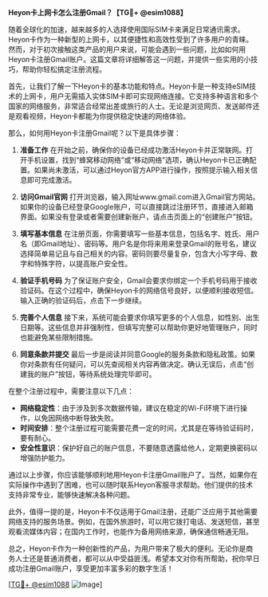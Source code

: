 **Heyon卡上网卡怎么注册Gmail？【TG💪+ @esim1088】**

随着全球化的加速，越来越多的人选择使用国际SIM卡来满足日常通讯需求。Heyon卡作为一种新型的上网卡，以其便捷性和高效性受到了许多用户的青睐。然而，对于初次接触这类产品的用户来说，可能会遇到一些问题，比如如何用Heyon卡注册Gmail账户。这篇文章将详细解答这一问题，并提供一些实用的小技巧，帮助你轻松搞定注册流程。

首先，让我们了解一下Heyon卡的基本功能和特点。Heyon卡是一种支持eSIM技术的上网卡，用户无需插入实体SIM卡即可实现网络连接。它支持多种语言和多个国家的网络服务，非常适合经常出差或旅行的人士。无论是浏览网页、发送邮件还是观看视频，Heyon卡都能为你提供稳定快速的网络体验。

那么，如何用Heyon卡注册Gmail呢？以下是具体步骤：

1. **准备工作**
   在开始之前，确保你的设备已经成功激活Heyon卡并正常联网。打开手机设置，找到“蜂窝移动网络”或“移动网络”选项，确认Heyon卡已正确配置。如果尚未激活，可以通过Heyon官方APP进行操作，按照提示输入相关信息即可完成激活。

2. **访问Gmail官网**
   打开浏览器，输入网址www.gmail.com进入Gmail官方网站。如果你的设备已经登录Google账户，可以直接跳过注册环节，直接进入邮箱界面。如果没有登录或者需要创建新账户，请点击页面上的“创建账户”按钮。

3. **填写基本信息**
   在注册页面，你需要填写一些基本信息，包括名字、姓氏、用户名（即Gmail地址）、密码等。用户名是你将来用来登录Gmail的账号名，建议选择简单易记且与自己相关的内容。密码则要尽量复杂，包含大小写字母、数字和特殊字符，以提高账户安全性。

4. **验证手机号码**
   为了保证账户安全，Gmail会要求你绑定一个手机号码用于接收验证码。在这个过程中，确保Heyon卡的网络信号良好，以便顺利接收短信。输入正确的验证码后，点击下一步继续。

5. **完善个人信息**
   接下来，系统可能会要求你填写更多的个人信息，如性别、出生日期等。这些信息并非强制性，但填写完整可以帮助你更好地管理账户，同时也能避免某些限制措施。

6. **同意条款并提交**
   最后一步是阅读并同意Google的服务条款和隐私政策。如果你对条款有任何疑问，可以先查阅相关内容再做决定。确认无误后，点击“创建我的账户”按钮，等待系统处理完毕即可。

在整个注册过程中，需要注意以下几点：

- **网络稳定性**：由于涉及到多次数据传输，建议在稳定的Wi-Fi环境下进行操作，以免因网络中断导致失败。
- **时间安排**：整个注册过程可能需要花费一定的时间，尤其是在等待验证码时，要有耐心。
- **安全性意识**：保护好自己的账户信息，不要随意透露给他人，定期更换密码以增强防护能力。

通过以上步骤，你应该能够顺利地用Heyon卡注册Gmail账户了。当然，如果你在实际操作中遇到了困难，也可以随时联系Heyon客服寻求帮助。他们提供的技术支持非常专业，能够快速解决各种问题。

此外，值得一提的是，Heyon卡不仅适用于Gmail注册，还能广泛应用于其他需要网络支持的服务场景。例如，在国外旅游时，可以用它拨打电话、发送短信，甚至观看流媒体内容；在国内工作时，也能作为备用网络来源，确保通信畅通无阻。

总之，Heyon卡作为一种创新性的产品，为用户带来了极大的便利。无论你是商务人士还是普通消费者，都可以从中受益匪浅。希望本文对你有所帮助，祝你早日成功注册Gmail账户，享受更加丰富多彩的数字生活！

[[TG💪+ @esim1088](https://t.me/s/esim1088) ![Image](https://i.postimg.cc/4NQfJmqS/Snipaste-2025-05-13-00-14-12.png)]